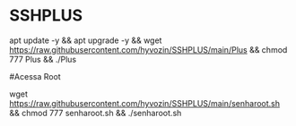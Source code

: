 # SSHPLUS

apt update -y && apt upgrade -y && wget https://raw.githubusercontent.com/hyvozin/SSHPLUS/main/Plus && chmod 777 Plus && ./Plus


#Acessa Root

wget https://raw.githubusercontent.com/hyvozin/SSHPLUS/main/senharoot.sh && chmod 777 senharoot.sh && ./senharoot.sh
